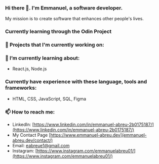 ### Hi there 👋. I'm Emmanuel, a software developer.
My mission is to create software that enhances other people's lives.

### Currently learning through the Odin Project

### 🔭 Projects that I'm currently working on:

### 🌱 I’m currently learning about:
- React.js, Node.js

### Currently have experience with these language, tools and frameworks:
- HTML, CSS, JavaScript, SQL, Figma

### 📫 How to reach me:
* LinkedIn: [https://www.linkedin.com/in/emmanuel-abreu-2b0175187/](https://www.linkedin.com/in/emmanuel-abreu-2b0175187/)
* My Contact Page [https://www.emmanuel-abreu.dev](emmanuel-abreu.dev/contact/)
* Email: eabreue1@gmail.com
* Instagram: [https://www.instagram.com/emmanuelabreu01/](https://www.instagram.com/emmanuelabreu01/)

<!--
**Emmanuel-Abreu/emmanuel-abreu** is a ✨ _special_ ✨ repository because its `README.md` (this file) appears on your GitHub profile.

Here are some ideas to get you started:

- 🔭 I’m currently working on ...
- 🌱 I’m currently learning ...
- 👯 I’m looking to collaborate on ...
- 🤔 I’m looking for help with ...
- 💬 Ask me about ...
- 📫 How to reach me: ...
- 😄 Pronouns: ...
- ⚡ Fun fact: ...
-->
